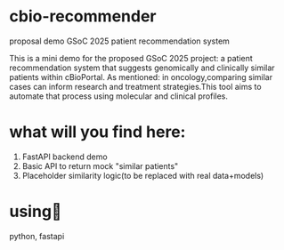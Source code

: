 # cbio-recommender
proposal demo
GSoC 2025 
patient recommendation system

This is a mini demo for the proposed GSoC 2025 project: a patient recommendation system that suggests genomically and clinically similar patients within cBioPortal.
As mentioned: in oncology,comparing similar cases can inform research and treatment strategies.This tool aims to automate that process using molecular and clinical profiles.

# what will you find here:
1. FastAPI backend demo
2. Basic API to return mock "similar patients"
3. Placeholder similarity logic(to be replaced with real data+models)

# using🧱
python, fastapi
